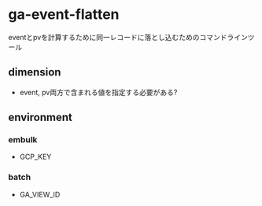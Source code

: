 # ga-event-flatten

eventとpvを計算するために同一レコードに落とし込むためのコマンドラインツール


## dimension
- event, pv両方で含まれる値を指定する必要がある?

## environment
### embulk
- GCP_KEY

### batch
- GA_VIEW_ID
